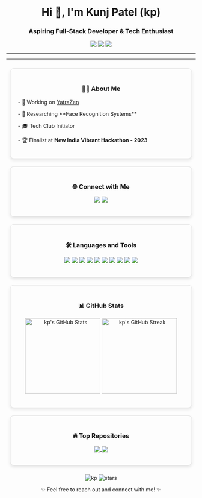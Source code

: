 <h1 align="center">Hi 👋, I'm Kunj Patel (kp)</h1>
<h3 align="center">Aspiring Full-Stack Developer & Tech Enthusiast</h3>

<p align="center">
  <a href="https://ikunj.me" target="_blank"><img src="https://img.shields.io/badge/Portfolio-ikunj.me-blue?style=flat-square&logo=web"></a>
  <a href="https://github.com/hyphen04" target="_blank"><img src="https://img.shields.io/github/followers/hyphen04?label=Follow&style=social"></a>
  <a href="mailto:kunj2604@gmail.com"><img src="https://img.shields.io/badge/Email-kunj2604%40gmail.com-red?style=flat-square&logo=gmail"></a>
</p>

---

<style>
  .container {
    display: flex;
    flex-wrap: wrap;
    justify-content: center;
  }
  .item {
    flex: 1 1 300px;
    margin: 10px;
    padding: 20px;
    border: 1px solid #ddd;
    border-radius: 10px;
    box-shadow: 0 4px 8px rgba(0, 0, 0, 0.1);
    transition: transform 0.2s;
  }
  .item:hover {
    transform: scale(1.05);
  }
  .center {
    text-align: center;
  }
</style>

---

<div class="container">
  <div class="item">
    <h3 class="center">👨‍💻 About Me</h3>
    <p>- 🔭 Working on <a href="https://github.com/kunjpatel3/YatraZen">YatraZen</a></p>
    <p>- 🌱 Researching **Face Recognition Systems**</p>
    <p>- 🎓 Tech Club Initiator</p>
    <p>- 🏆 Finalist at <strong>New India Vibrant Hackathon - 2023</strong></p>
  </div>
  <div class="item">
    <h3 class="center">🌐 Connect with Me</h3>
    <p class="center">
      <a href="https://linkedin.com/in/ikp"><img src="https://img.shields.io/badge/LinkedIn-0077B5?style=flat-square&logo=linkedin&logoColor=white"></a>
      <a href="https://ikunj.me"><img src="https://img.shields.io/badge/Portfolio-ikunj.me-blue?style=flat-square&logo=web"></a>
    </p>
  </div>
  <div class="item">
    <h3 class="center">🛠️ Languages and Tools</h3>
    <p class="center">
      <img src="https://img.shields.io/badge/HTML5-E34F26?style=flat-square&logo=html5&logoColor=white">
      <img src="https://img.shields.io/badge/CSS3-1572B6?style=flat-square&logo=css3&logoColor=white">
      <img src="https://img.shields.io/badge/JavaScript-F7DF1E?style=flat-square&logo=javascript&logoColor=black">
      <img src="https://img.shields.io/badge/Python-3776AB?style=flat-square&logo=python&logoColor=white">
      <img src="https://img.shields.io/badge/React_Native-20232A?style=flat-square&logo=react&logoColor=61DAFB">
      <img src="https://img.shields.io/badge/Node.js-43853D?style=flat-square&logo=node-dot-js&logoColor=white">
      <img src="https://img.shields.io/badge/Next.js-000000?style=flat-square&logo=next-dot-js&logoColor=white">
      <img src="https://img.shields.io/badge/PostgreSQL-336791?style=flat-square&logo=postgresql&logoColor=white">
      <img src="https://img.shields.io/badge/MongoDB-47A248?style=flat-square&logo=mongodb&logoColor=white">
      <img src="https://img.shields.io/badge/Figma-F24E1E?style=flat-square&logo=figma&logoColor=white">
    </p>
  </div>
  <div class="item">
    <h3 class="center">📊 GitHub Stats</h3>
    <p class="center">
      <img src="https://github-readme-stats.vercel.app/api?username=hyphen04&show_icons=true&theme=radical" alt="kp's GitHub Stats" height="200">
      <img src="https://github-readme-streak-stats.herokuapp.com/?user=hyphen04&theme=radical" alt="kp's GitHub Streak" height="200">
    </p>
  </div>
  <div class="item">
    <h3 class="center">🔥 Top Repositories</h3>
    <p class="center">
      <a href="https://github.com/hyphen04/v4-YatraZen">
        <img align="center" src="https://github-readme-stats.vercel.app/api/pin/?username=hyphen04&repo=v4-YatraZen&theme=radical" />
      </a>
      <a href="https://github.com/hyphen04/OPi5">
        <img align="center" src="https://github-readme-stats.vercel.app/api/pin/?username=hyphen04&repo=OPi5&theme=radical" />
      </a>
    </p>
  </div>
</div>

<p align="center">
  <img src="https://komarev.com/ghpvc/?username=hyphen04&label=Profile%20Views&color=0e75b6&style=flat" alt="kp" /> 
  <img src="https://img.shields.io/github/stars/hyphen04?style=social" alt="stars">
</p>


<p align="center">✨ Feel free to reach out and connect with me! ✨</p>
